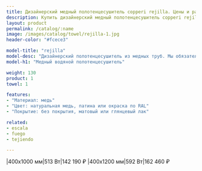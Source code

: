```yaml
---
title: Дизайнерский медный полотенцесушитель copperi rejilla. Цены и размеры.
description: Купить дизайнерский медный полотенцесушитель copperi rejilla в Москве по цене производителя.
layout: product
permalink: /catalog/:name
image: /images/catalog/towel/rejilla-1.jpg
header-color: "#fcece3"

model-title: "rejilla"
model-desc: "Дизайнерский полотенцесушитель из медных труб. Мы обязательно когда-нибудь придумаем крутое описание для этой модели, но сейчас совсем не до того. Посмотрите пока на картинки, всё и так понятно. А если не понятно, позвоните нам и мы всё расскажем. Или напишите, если не любите звонить."
model-h1: "Медный водяной полотенцесушитель"

weight: 130
product: 1
towel: 1

features:
- "Материал: медь"
- "Цвет: натуральная медь, патина или окраска по RAL"
- "Покрытие: без покрытия, матовый или глянцевый лак"

related:
- escala
- fuego
- tejiendo

---
```

|400x1000 мм|513 Вт|142 190 ₽
|400x1200 мм|592 Вт|162 460 ₽
